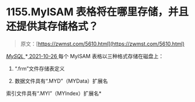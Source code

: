 <!--yml
category: 未分类
date: 0001-01-01 00:00:00
--->

# 1155.MyISAM 表格将在哪里存储，并且还提供其存储格式？

> 原文：[https://zwmst.com/5610.html](https://zwmst.com/5610.html)

   [ *MySQL* ](https://zwmst.com/mysql)*[ <time datetime="2021-10-27T01:00:18+08:00"> 2021-10-26 </time> ](https://zwmst.com/5610.html)  每个 MyISAM 表格以三种格式存储在磁盘上：

1.  “.frm”文件存储表定义

2.  数据文件具有“.MYD”（MYData）扩展名

索引文件具有“.MYI”（MYIndex）扩展名*